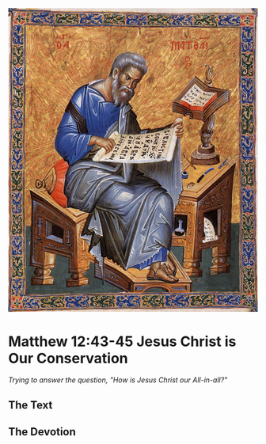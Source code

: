 <img class="intro-right" src="art-matthew.jpg">

# Matthew 12:43-45 Jesus Christ is Our Conservation

*Trying to answer the question, "How is Jesus Christ our All-in-all?"*

## The Text

## The Devotion